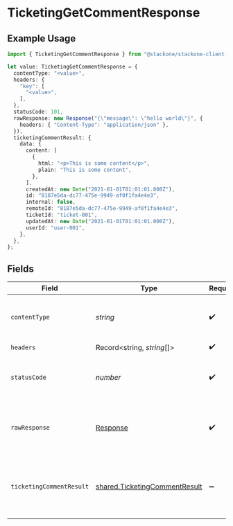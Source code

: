 # TicketingGetCommentResponse

## Example Usage

```typescript
import { TicketingGetCommentResponse } from "@stackone/stackone-client-ts/sdk/models/operations";

let value: TicketingGetCommentResponse = {
  contentType: "<value>",
  headers: {
    "key": [
      "<value>",
    ],
  },
  statusCode: 101,
  rawResponse: new Response("{\"message\": \"hello world\"}", {
    headers: { "Content-Type": "application/json" },
  }),
  ticketingCommentResult: {
    data: {
      content: [
        {
          html: "<p>This is some content</p>",
          plain: "This is some content",
        },
      ],
      createdAt: new Date("2021-01-01T01:01:01.000Z"),
      id: "8187e5da-dc77-475e-9949-af0f1fa4e4e3",
      internal: false,
      remoteId: "8187e5da-dc77-475e-9949-af0f1fa4e4e3",
      ticketId: "ticket-001",
      updatedAt: new Date("2021-01-01T01:01:01.000Z"),
      userId: "user-001",
    },
  },
};
```

## Fields

| Field                                                                                 | Type                                                                                  | Required                                                                              | Description                                                                           |
| ------------------------------------------------------------------------------------- | ------------------------------------------------------------------------------------- | ------------------------------------------------------------------------------------- | ------------------------------------------------------------------------------------- |
| `contentType`                                                                         | *string*                                                                              | :heavy_check_mark:                                                                    | HTTP response content type for this operation                                         |
| `headers`                                                                             | Record<string, *string*[]>                                                            | :heavy_check_mark:                                                                    | N/A                                                                                   |
| `statusCode`                                                                          | *number*                                                                              | :heavy_check_mark:                                                                    | HTTP response status code for this operation                                          |
| `rawResponse`                                                                         | [Response](https://developer.mozilla.org/en-US/docs/Web/API/Response)                 | :heavy_check_mark:                                                                    | Raw HTTP response; suitable for custom response parsing                               |
| `ticketingCommentResult`                                                              | [shared.TicketingCommentResult](../../../sdk/models/shared/ticketingcommentresult.md) | :heavy_minus_sign:                                                                    | The comment with the given identifier was retrieved.                                  |